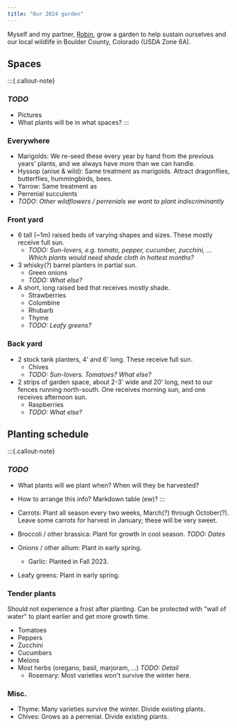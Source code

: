 ```yaml
---
title: "Our 2024 garden"
---
```


Myself and my partner, [Robin](https://itsarobin.github.io), grow a garden to help
sustain ourselves and our local wildlife in Boulder County, Colorado (USDA Zone 6A).


## Spaces

:::{.callout-note}
### _TODO_

* Pictures
* What plants will be in what spaces?
:::

### Everywhere

* Marigolds: We re-seed these every year by hand from the previous years' plants, and we
  always have more than we can handle.
* Hyssop (anise & wild): Same treatment as marigolds. Attract dragonflies, butterflies,
  hummingbirds, bees.
* Yarrow: Same treatment as
* Perrenial succulents
* _TODO: Other wildflowers / perrenials we want to plant indiscriminantly_


### Front yard

* 6 tall (~1m) raised beds of varying shapes and sizes. These mostly receive full
  sun.
    * _TODO: Sun-lovers, e.g. tomato, pepper, cucumber, zucchini, ... Which plants would
      need shade cloth in hottest months?_
* 3 whisky(?) barrel planters in partial sun.
    * Green onions
    * _TODO: What else?_
* A short, long raised bed that receives mostly shade.
    * Strawberries
    * Columbine
    * Rhubarb
    * Thyme
    * _TODO: Leafy greens?_


### Back yard

* 2 stock tank planters, 4' and 6' long. These receive full sun.
    * Chives
    * _TODO: Sun-lovers. Tomatoes? What else?_
* 2 strips of garden space, about 2-3' wide and 20' long, next to our fences running
  north-south. One receives morning sun, and one receives afternoon sun.
    * Raspberries
    * _TODO: What else?_


## Planting schedule

:::{.callout-note}
### _TODO_

* What plants will we plant when? When will they be harvested?
* How to arrange this info? Markdown table (ew)?
:::

* Carrots: Plant all season every two weeks, March(?) through October(?). Leave some carrots for
  harvest in January; these will be very sweet.
* Broccoli / other brassica: Plant for growth in cool season. _TODO: Dates_
* Onions / other allium: Plant in early spring.
    * Garlic: Planted in Fall 2023.
* Leafy greens: Plant in early spring.


### Tender plants

Should not experience a frost after planting. Can be protected with "wall of water" to
plant earlier and get more growth time.

* Tomatoes
* Peppers
* Zucchini
* Cucumbers
* Melons
* Most herbs (oregano, basil, marjoram, ...) _TODO: Detail_
    * Rosemary: Most varieties won't survive the winter here.


### Misc.

* Thyme: Many varieties survive the winter. Divide existing plants.
* Chives: Grows as a perrenial. Divide existing plants.

